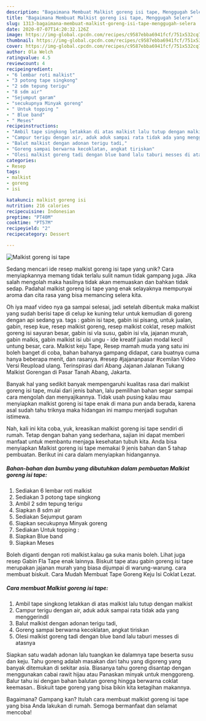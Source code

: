 ```yaml
---
description: "Bagaimana Membuat Malkist goreng isi tape, Menggugah Selera"
title: "Bagaimana Membuat Malkist goreng isi tape, Menggugah Selera"
slug: 1313-bagaimana-membuat-malkist-goreng-isi-tape-menggugah-selera
date: 2020-07-07T14:20:32.126Z
image: https://img-global.cpcdn.com/recipes/c9587ebba6941fcf/751x532cq70/malkist-goreng-isi-tape-foto-resep-utama.jpg
thumbnail: https://img-global.cpcdn.com/recipes/c9587ebba6941fcf/751x532cq70/malkist-goreng-isi-tape-foto-resep-utama.jpg
cover: https://img-global.cpcdn.com/recipes/c9587ebba6941fcf/751x532cq70/malkist-goreng-isi-tape-foto-resep-utama.jpg
author: Ola Welch
ratingvalue: 4.5
reviewcount: 4
recipeingredient:
- "6 lembar roti malkist"
- "3 potong tape singkong"
- "2 sdm tepung terigu"
- "8 sdm air"
- "Sejumput garam"
- "secukupnya Minyak goreng"
- " Untuk topping "
- " Blue band"
- " Meses"
recipeinstructions:
- "Ambil tape singkong letakkan di atas malkist lalu tutup dengan malkist"
- "Campur terigu dengan air, aduk aduk sampai rata tidak ada yang menggerindil"
- "Balut malkist dengan adonan terigu tadi,"
- "Goreng sampai berwarna kecoklatan, angkat tiriskan"
- "Olesi malkist goreng tadi dengan blue band lalu taburi messes di atasnya"
categories:
- Resep
tags:
- malkist
- goreng
- isi

katakunci: malkist goreng isi 
nutrition: 216 calories
recipecuisine: Indonesian
preptime: "PT40M"
cooktime: "PT57M"
recipeyield: "2"
recipecategory: Dessert

---
```



![Malkist goreng isi tape](https://img-global.cpcdn.com/recipes/c9587ebba6941fcf/751x532cq70/malkist-goreng-isi-tape-foto-resep-utama.jpg)

Sedang mencari ide resep malkist goreng isi tape yang unik? Cara menyiapkannya memang tidak terlalu sulit namun tidak gampang juga. Jika salah mengolah maka hasilnya tidak akan memuaskan dan bahkan tidak sedap. Padahal malkist goreng isi tape yang enak selayaknya mempunyai aroma dan cita rasa yang bisa memancing selera kita.

Oh iya maaf video nya ga sampai selesai, jadi setelah dibentuk maka malkist yang sudah berisi tape di celup ke kuning telur untuk kemudian di goreng dengan api sedang ya. tags : gabin isi tape, gabin isi pisang, untuk jualan, gabin, resep kue, resep malkist goreng, resep malkist coklat, resep malkist goreng isi sayuran besar, gabin isi vla susu, gabin isi vla, jajanan murah, gabin malkis, gabin malkist isi ubi ungu - ide kreatif jualan modal kecil untung besar, cara. Malkist keju Tape, Resep mamah muda yang satu ini boleh banget di coba, bahan bahanya gampang didapat, cara buatnya cuma hanya beberapa menit, dan rasanya. #resep #jajananpasar #cemilan Video Versi Reupload ulang. Terinspirasi dari Abang Jajanan Jalanan Tukang Malkist Gorengan di Pasar Tanah Abang, Jakarta.

Banyak hal yang sedikit banyak mempengaruhi kualitas rasa dari malkist goreng isi tape, mulai dari jenis bahan, lalu pemilihan bahan segar sampai cara mengolah dan menyajikannya. Tidak usah pusing kalau mau menyiapkan malkist goreng isi tape enak di mana pun anda berada, karena asal sudah tahu triknya maka hidangan ini mampu menjadi suguhan istimewa.


Nah, kali ini kita coba, yuk, kreasikan malkist goreng isi tape sendiri di rumah. Tetap dengan bahan yang sederhana, sajian ini dapat memberi manfaat untuk membantu menjaga kesehatan tubuh kita. Anda bisa menyiapkan Malkist goreng isi tape memakai 9 jenis bahan dan 5 tahap pembuatan. Berikut ini cara dalam menyiapkan hidangannya.

<!--inarticleads1-->

##### Bahan-bahan dan bumbu yang dibutuhkan dalam pembuatan Malkist goreng isi tape:

1. Sediakan 6 lembar roti malkist
1. Sediakan 3 potong tape singkong
1. Ambil 2 sdm tepung terigu
1. Siapkan 8 sdm air
1. Sediakan Sejumput garam
1. Siapkan secukupnya Minyak goreng
1. Sediakan  Untuk topping :
1. Siapkan  Blue band
1. Siapkan  Meses


Boleh diganti dengan roti malkist.kalau ga suka manis boleh. Lihat juga resep Gabin Fla Tape enak lainnya. Biskuit tape atau gabin goreng isi tape merupakan jajanan murah yang biasa dijumpai di warung-warung. cara membuat biskuit. Cara Mudah Membuat Tape Goreng Keju Isi Coklat Lezat. 

<!--inarticleads2-->

##### Cara membuat Malkist goreng isi tape:

1. Ambil tape singkong letakkan di atas malkist lalu tutup dengan malkist
1. Campur terigu dengan air, aduk aduk sampai rata tidak ada yang menggerindil
1. Balut malkist dengan adonan terigu tadi,
1. Goreng sampai berwarna kecoklatan, angkat tiriskan
1. Olesi malkist goreng tadi dengan blue band lalu taburi messes di atasnya


Siapkan satu wadah adonan lalu tuangkan ke dalamnya tape beserta susu dan keju. Tahu goreng adalah masakan dari tahu yang digoreng yang banyak ditemukan di sekitar asia. Biasanya tahu goreng disantap dengan menggunakan cabai rawit hijau atau Panaskan minyak untuk menggoreng. Balur tahu isi dengan bahan balutan goreng hingga berwarna coklat keemasan.. Biskuit tape goreng yang bisa bikin kita ketagihan makannya. 

Bagaimana? Gampang kan? Itulah cara membuat malkist goreng isi tape yang bisa Anda lakukan di rumah. Semoga bermanfaat dan selamat mencoba!
